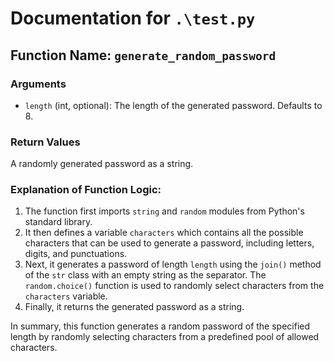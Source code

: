 # Documentation for `.\test.py`


## Function Name: `generate_random_password`

### Arguments
* `length` (int, optional): The length of the generated password. Defaults to 8.

### Return Values
A randomly generated password as a string.

### Explanation of Function Logic:
1. The function first imports `string` and `random` modules from Python's standard library.
2. It then defines a variable `characters` which contains all the possible characters that can be used to generate a password, including letters, digits, and punctuations.
3. Next, it generates a password of length `length` using the `join()` method of the `str` class with an empty string as the separator. The `random.choice()` function is used to randomly select characters from the `characters` variable.
4. Finally, it returns the generated password as a string.

In summary, this function generates a random password of the specified length by randomly selecting characters from a predefined pool of allowed characters.